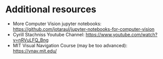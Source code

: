 # Additional resources

- More Computer Vision jupyter notebooks: https://github.com/jotaraul/jupyter-notebooks-for-computer-vision
- Cyrill Stachniss Youtube Channel: https://www.youtube.com/watch?v=nRVuLFQ_Bng
- MIT Visual Navigation Course (may be too advanced): https://vnav.mit.edu/ 

